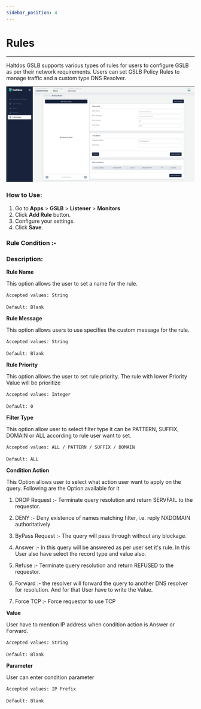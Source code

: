 ```yaml
---
sidebar_position: 4
---
```


# Rules

---

Haltdos GSLB supports various types of rules for users to configure GSLB as per their network requirements. Users can set GSLB Policy Rules to manage traffic and a custom type DNS Resolver.

![rules](/img/gslb/v7/docs/policyrule.png)

### How to Use:
1. Go to  **Apps** > **GSLB** > **Listener** > **Monitors**
2. Click **Add Rule** button.
3. Configure your settings.
4. Click **Save**.

### Rule Condition :-

### Description:

**Rule Name**

This option allows the user to set a name for the rule.

    Accepted values: String

    Default: Blank 

**Rule Message** 

This option allows users to use specifies the custom message for the rule.

    Accepted values: String

    Default: Blank 

**Rule Priority**

This option allows the user to set rule priority. The rule with lower Priority Value will be prioritize

    Accepted values: Integer

    Default: 0 

**Filter Type**

This option allow user to select filter type it can be PATTERN, SUFFIX, DOMAIN or ALL according to rule user want to set.

    Accepted values: ALL / PATTERN / SUFFIX / DOMAIN

    Default: ALL 

**Condition Action** 

This Option allows user to select what action user want to apply on the query. Following are the Option available for it 

 1. DROP Request :- Terminate query resolution and return SERVFAIL to the requestor.

 2. DENY :- Deny existence of names matching filter, i.e. reply NXDOMAIN authoritatively 

 3. ByPass Request :- The query will pass through without any blockage.

 4. Answer :- In this query will be answered as per user set it's rule. In this User also have select the record type and value also.

 5. Refuse :- Terminate query resolution and return REFUSED to the requestor.

 6. Forward :-  the resolver will forward the query to another DNS resolver for resolution. And for that User  have to write the Value.

 7. Force TCP :- Force requestor to use TCP 
    
**Value**

User have to mention IP address when condition action is Answer or Forward. 

    Accepted values: String

    Default: Blank 

**Parameter**

User can enter condition parameter


    Accepted values: IP Prefix

    Default: Blank 
